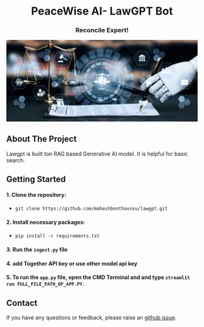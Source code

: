 <h1 align="center">PeaceWise AI- LawGPT Bot</h1>
<h3 align="center">Reconcile Expert!</h1>

<p align="center">
<img src="https://github.com/maheshbonthavnsu/lawgpt/blob/main/images.jpg?raw=true" width="700"/>
</p>

## About The Project
Lawgpt is built ton RAG based Generative AI model. It is helpful for basic search.
<br>
## Getting Started

#### 1. Clone the repository:
   - ```
     git clone https://github.com/maheshbonthavnsu/lawgpt.git
     ```
#### 2. Install necessary packages:
   - ```
     pip install -r requirements.txt
     ```
#### 3. Run the `ingest.py` file
#### 4. add Together API key or use other model api key
   
#### 5. To run the `app.py` file, open the CMD Terminal and and type `streamlit run FULL_FILE_PATH_OF_APP.PY`.

## Contact
If you have any questions or feedback, please raise an [github issue](https://github.com/maheshbonthavnsu/lawgpt/issues).

